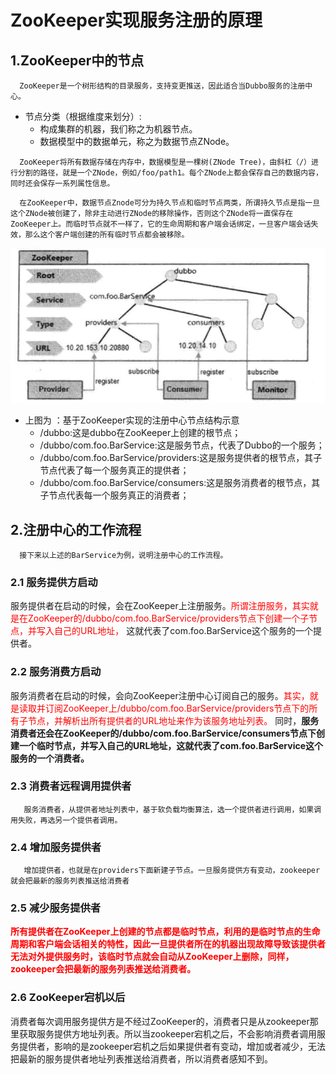 # ZooKeeper实现服务注册的原理
## 1.ZooKeeper中的节点
  ```
    ZooKeeper是一个树形结构的目录服务，支持变更推送，因此适合当Dubbo服务的注册中心。
 ```
   - 节点分类（根据维度来划分）:
     - 构成集群的机器，我们称之为机器节点。
     - 数据模型中的数据单元，称之为数据节点ZNode。
```
  ZooKeeper将所有数据存储在内存中，数据模型是一棵树(ZNode Tree)，由斜杠（/）进行分割的路径，就是一个ZNode，例如/foo/path1。每个ZNode上都会保存自己的数据内容，同时还会保存一系列属性信息。
```
```
  在ZooKeeper中，数据节点Znode可分为持久节点和临时节点两类，所谓持久节点是指一旦这个ZNode被创建了，除非主动进行ZNode的移除操作，否则这个ZNode将一直保存在ZooKeeper上。而临时节点就不一样了，它的生命周期和客户端会话绑定，一旦客户端会话失效，那么这个客户端创建的所有临时节点都会被移除。
```
![](/about/media/pic/zookeeper-node.jpg)
 - 上图为 ：基于ZooKeeper实现的注册中心节点结构示意
   - /dubbo:这是dubbo在ZooKeeper上创建的根节点；
   - /dubbo/com.foo.BarService:这是服务节点，代表了Dubbo的一个服务；
   - /dubbo/com.foo.BarService/providers:这是服务提供者的根节点，其子节点代表了每一个服务真正的提供者；
   - /dubbo/com.foo.BarService/consumers:这是服务消费者的根节点，其子节点代表每一个服务真正的消费者；

## 2.注册中心的工作流程
```
  接下来以上述的BarService为例，说明注册中心的工作流程。
```
### 2.1 服务提供方启动

服务提供者在启动的时候，会在ZooKeeper上注册服务。<font color='red'>所谓注册服务，其实就是在ZooKeeper的/dubbo/com.foo.BarService/providers节点下创建一个子节点，并写入自己的URL地址，</font> 这就代表了com.foo.BarService这个服务的一个提供者。

### 2.2 服务消费方启动

服务消费者在启动的时候，会向ZooKeeper注册中心订阅自己的服务。<font color='red'>其实，就是读取并订阅ZooKeeper上/dubbo/com.foo.BarService/providers节点下的所有子节点，并解析出所有提供者的URL地址来作为该服务地址列表。</font>
同时，**服务消费者还会在ZooKeeper的/dubbo/com.foo.BarService/consumers节点下创建一个临时节点，并写入自己的URL地址，这就代表了com.foo.BarService这个服务的一个消费者。**

### 2.3 消费者远程调用提供者
```
   服务消费者，从提供者地址列表中，基于软负载均衡算法，选一个提供者进行调用，如果调用失败，再选另一个提供者调用。
```

### 2.4 增加服务提供者
```
   增加提供者，也就是在providers下面新建子节点。一旦服务提供方有变动，zookeeper就会把最新的服务列表推送给消费者
```

### 2.5 减少服务提供者
  <font color='red'>**所有提供者在ZooKeeper上创建的节点都是临时节点，利用的是临时节点的生命周期和客户端会话相关的特性，因此一旦提供者所在的机器出现故障导致该提供者无法对外提供服务时，该临时节点就会自动从ZooKeeper上删除，同样，zookeeper会把最新的服务列表推送给消费者。** </font>

### 2.6 ZooKeeper宕机以后

消费者每次调用服务提供方是不经过ZooKeeper的，消费者只是从zookeeper那里获取服务提供方地址列表。所以当zookeeper宕机之后，不会影响消费者调用服务提供者，影响的是zookeeper宕机之后如果提供者有变动，增加或者减少，无法把最新的服务提供者地址列表推送给消费者，所以消费者感知不到。
